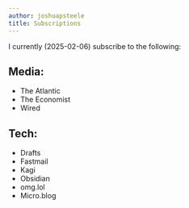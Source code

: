 ```yaml
---
author: joshuapsteele
title: Subscriptions
---
```


I currently (2025-02-06) subscribe to the following:

## Media:

- The Atlantic
- The Economist
- Wired

## Tech:

- Drafts
- Fastmail
- Kagi
- Obsidian
- omg.lol
- Micro.blog